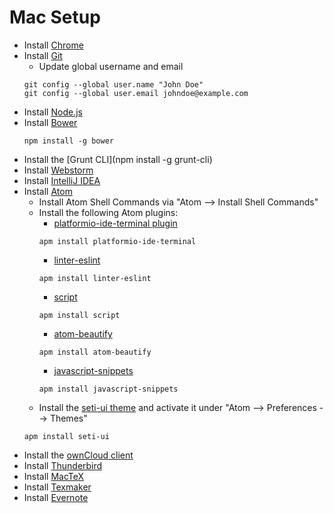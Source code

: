# Mac Setup

* Install [Chrome](https://www.google.de/chrome/browser/desktop/)
* Install [Git](https://git-scm.com/download/mac)
  * Update global username and email
  ```shell
  git config --global user.name "John Doe"
  git config --global user.email johndoe@example.com
  ```
* Install [Node.js](https://nodejs.org/en/)
* Install [Bower](https://bower.io/)
  ```shell
  npm install -g bower
  ```
* Install the [Grunt CLI](npm install -g grunt-cli)
* Install [Webstorm](https://www.jetbrains.com/webstorm/download/)
* Install [IntelliJ IDEA](https://www.jetbrains.com/idea/download/)
* Install [Atom](https://atom.io)
  * Install Atom Shell Commands via "Atom --> Install Shell Commands"
  * Install the following Atom plugins:
    * [platformio-ide-terminal plugin](https://github.com/platformio/platformio-atom-ide-terminal)
    ```shell
    apm install platformio-ide-terminal
    ```
    * [linter-eslint](https://github.com/AtomLinter/linter-eslint)
    ```shell
    apm install linter-eslint
    ```
    * [script](https://github.com/rgbkrk/atom-script)
    ```shell
    apm install script
    ```
    * [atom-beautify](https://github.com/Glavin001/atom-beautify)
    ```shell
    apm install atom-beautify
    ```
    * [javascript-snippets](https://github.com/zenorocha/atom-javascript-snippets)
    ```shell
    apm install javascript-snippets
    ```
  * Install the [seti-ui theme](https://github.com/jesseweed/seti-ui) and activate it under "Atom --> Preferences --> Themes"
  ```shell
  apm install seti-ui
  ```
* Install the [ownCloud client](https://owncloud.org/install/#install-clients)
* Install [Thunderbird](https://www.mozilla.org/en/thunderbird/)
* Install [MacTeX](https://tug.org/mactex/)
* Install [Texmaker](http://www.xm1math.net/texmaker/download.html)
* Install [Evernote](https://evernote.com/intl/de/download/)
